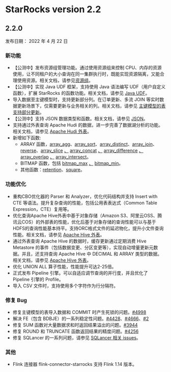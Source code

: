 # StarRocks version 2.2

## 2.2.0

发布日期： 2022 年 4 月 22 日

### 新功能

- 【公测中】发布资源组管理功能。通过使用资源组来控制 CPU、内存的资源使用，让不同租户的大小查询在同一集群执行时，既能实现资源隔离，又能合理使用资源。相关文档，请参见[资源组](../administration/resource_group.md)。
- 【公测中】实现 Java UDF 框架，支持使用 Java 语法编写 UDF（用户自定义函数），扩展 StarRocks 的函数功能。相关文档，请参见 [Java UDF](../using_starrocks/JAVA_UDF.md)。
- 导入数据至主键模型时，支持更新部分列。在订单更新、多流 JOIN 等实时数据更新场景下，仅需要更新与业务相关的列。相关文档，请参见 [主键模型的表支持部分更新](../loading/PrimaryKeyLoad.md#部分更新)。
- 【公测中】支持 JSON 数据类型和函数。相关文档，请参见 [JSON](../sql-reference/sql-statements/data-types/JSON.md)。
- 支持通过外表查询 Apache Hudi 的数据，进一步完善了数据湖分析的功能。相关文档，请参见 [Apache Hudi 外表](../using_starrocks/External_table.md/#apache-hudi外表)。
- 新增如下函数:
  - ARRAY 函数，[array_agg](https://github.com/StarRocks/docs.zh-cn/pull/253)、[array_sort](https://github.com/StarRocks/docs.zh-cn/pull/271)、[array_distinct](https://github.com/StarRocks/docs.zh-cn/pull/266)、[array_join](https://github.com/StarRocks/docs.zh-cn/pull/282)、[reverse](https://github.com/StarRocks/docs.zh-cn/pull/272)、[array_slice](https://github.com/StarRocks/docs.zh-cn/pull/297) [、](https://github.com/StarRocks/docs.zh-cn/pull/297) [array_concat](https://github.com/StarRocks/docs.zh-cn/pull/297) [、](https://github.com/StarRocks/docs.zh-cn/pull/297) [array_difference](https://github.com/StarRocks/docs.zh-cn/pull/297) [、](https://github.com/StarRocks/docs.zh-cn/pull/297) [array_overlap](https://github.com/StarRocks/docs.zh-cn/pull/297) [、](https://github.com/StarRocks/docs.zh-cn/pull/297) [array_intersect](https://github.com/StarRocks/docs.zh-cn/pull/297)。
  - BITMAP 函数，包括 [bitmap_max](https://github.com/StarRocks/docs.zh-cn/pull/374) [、](https://github.com/StarRocks/docs.zh-cn/pull/374) [bitmap_min](https://github.com/StarRocks/docs.zh-cn/pull/374)。
  - 其他函数：[retention](https://github.com/StarRocks/docs.zh-cn/pull/269)、[square](https://github.com/StarRocks/docs.zh-cn/pull/364)。

### 功能优化

- 重构CBO优化器的 Parser 和 Analyzer，优化代码结构并支持 Insert with CTE 等语法。提升复杂查询的性能，包括公用表表达式（Common Table Expression，CTE）复用等。
- 优化查询Apache Hive外表中基于对象存储（Amazon S3、阿里云OSS、腾讯云COS）的外部表的性能，优化后基于对象存储的查询性能可以与基于HDFS的查询性能基本持平。支持ORC格式文件的延迟物化，提升小文件查询性能。相关文档，请参见  [Apache Hive 外表](../using_starrocks/External_table.md/#hive外表)。
- 通过外表查询 Apache Hive 的数据时，缓存更新通过定期消费 Hive Metastore 的事件（包括数据变更、分区变更等），实现自动增量更新元数据。并且，还支持查询 Apache Hive 中 DECIMAL 和 ARRAY 类型的数据。相关文档，请参见 [Apache Hive 外表](../using_starrocks/External_table.md/#hive外表)。
- 优化 UNION ALL 算子性能，性能提升可达2-25倍。
- 正式发布 Pipeline 引擎。可以自适应调节查询的并行度，并且优化了 Pipeline 引擎的 Profile。
- 导入 CSV 文件时，支持使用多个字符作为行分隔符。

### 修复 Bug

- 修复主键模型的表导入数据和 COMMIT 时产生死锁的问题。[#4998](https://github.com/StarRocks/starrocks/pull/4998)
- 解决 FE（包含 BDBJE）的一系列稳定性问题。[#4428](https://github.com/StarRocks/starrocks/pull/4428)、[#4666](https://github.com/StarRocks/starrocks/pull/4666)、[#2](https://github.com/StarRocks/bdb-je/pull/2)
- 修复 SUM 函数对大量数据求和时返回结果溢出的问题。[#3944](https://github.com/StarRocks/starrocks/pull/3944)
- 修复 ROUND 和 TRUNCATE 函数返回结果的精度问题。[#4256](https://github.com/StarRocks/starrocks/pull/4256)
- 修复 SQLancer 的一系列问题，请参见 [SQLancer 相关 issues](https://github.com/StarRocks/starrocks/issues?q=is%3Aissue++label%3Asqlancer++milestone%3A2.2)。

### 其他

- Flink 连接器 flink-connector-starrocks 支持 Flink 1.14 版本。
